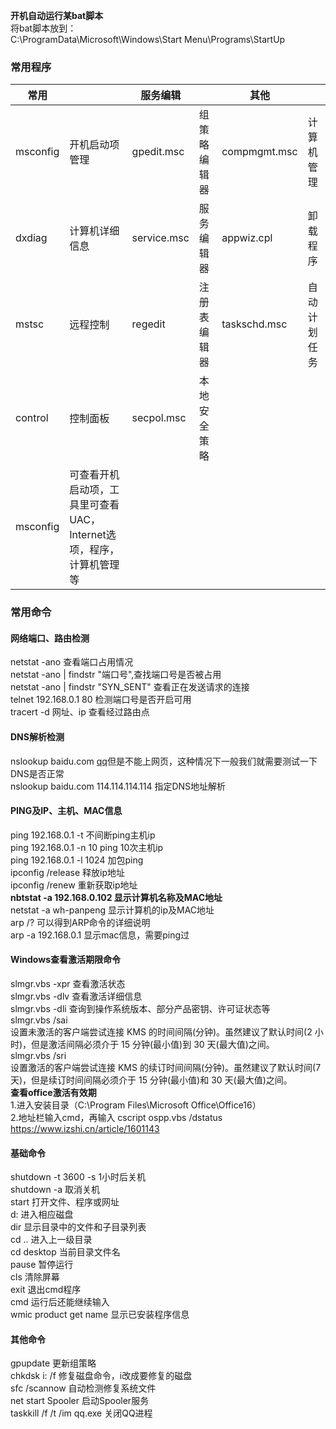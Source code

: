 **开机自动运行某bat脚本**<br />将bat脚本放到：<br />C:\ProgramData\Microsoft\Windows\Start Menu\Programs\StartUp
### 常用程序
| 常用 |  | 服务编辑 |  | 其他 |  |
| --- | --- | --- | --- | --- | --- |
| msconfig  | 开机启动项管理 | gpedit.msc  | 组策略编辑器 | compmgmt.msc  | 计算机管理 |
| dxdiag  | 计算机详细信息 | service.msc  | 服务编辑器 | appwiz.cpl  | 卸载程序 |
| mstsc  | 远程控制 | regedit | 注册表编辑器  | taskschd.msc  | 自动计划任务 |
| control  | 控制面板 | secpol.msc | 本地安全策略 |  |  |
| msconfig  | 可查看开机启动项，工具里可查看UAC，Internet选项，程序，计算机管理等 |  |  |  |  |

### 常用命令
#### 网络端口、路由检测
netstat -ano 查看端口占用情况<br />netstat -ano | findstr "端口号",查找端口号是否被占用<br />netstat -ano | findstr "SYN_SENT" 查看正在发送请求的连接<br />telnet 192.168.0.1 80 检测端口号是否开启可用<br />tracert -d 网址、ip 查看经过路由点
#### DNS解析检测
nslookup baidu.com [qq](http://kan1234.com/tags-147/)但是不能上网页，这种情况下一般我们就需要测试一下DNS是否正常<br />nslookup baidu.com 114.114.114.114 指定DNS地址解析
#### PING及IP、主机、MAC信息
ping 192.168.0.1 -t 不间断ping主机ip<br />ping 192.168.0.1 -n 10 ping 10次主机ip<br />ping 192.168.0.1 -l 1024 加包ping<br />ipconfig /release 释放ip地址<br />ipconfig /renew 重新获取ip地址<br />**nbtstat -a 192.168.0.102 显示计算机名称及MAC地址**<br />netstat -a wh-panpeng 显示计算机的ip及MAC地址<br />arp /? 可以得到ARP命令的详细说明<br />arp -a 192.168.0.1 显示mac信息，需要ping过
#### Windows查看激活期限命令
slmgr.vbs -xpr	查看激活状态<br />slmgr.vbs -dlv	查看激活详细信息<br />slmgr.vbs -dli	查询到操作系统版本、部分产品密钥、许可证状态等<br />slmgr.vbs /sai<br />设置未激活的客户端尝试连接 KMS 的时间间隔(分钟)。虽然建议了默认时间(2 小时)，但是激活间隔必须介于 15 分钟(最小值)到 30 天(最大值)之间。<br />slmgr.vbs /sri<br />设置激活的客户端尝试连接 KMS 的续订时间间隔(分钟)。虽然建议了默认时间(7 天)，但是续订时间间隔必须介于 15 分钟(最小值)和 30 天(最大值)之间。<br />**查看office激活有效期** <br />1.进入安装目录（C:\Program Files\Microsoft Office\Office16）<br />2.地址栏输入cmd，再输入 cscript ospp.vbs /dstatus<br />https://www.izshi.cn/article/1601143
#### 基础命令
shutdown -t 3600 -s 1小时后关机<br />shutdown -a 取消关机<br />start 打开文件、程序或网址<br />d: 进入相应磁盘<br />dir 显示目录中的文件和子目录列表<br />cd .. 进入上一级目录<br />cd desktop 当前目录文件名<br />pause 暂停运行<br />cls 清除屏幕<br />exit 退出cmd程序<br />cmd 运行后还能继续输入<br />wmic product get name 显示已安装程序信息
#### 其他命令
gpupdate 更新组策略<br />chkdsk i: /f 修复磁盘命令，i改成要修复的磁盘<br />sfc /scannow 自动检测修复系统文件<br />net start Spooler 启动Spooler服务<br />taskkill /f /t /im qq.exe 关闭QQ进程
#### 
#### 




